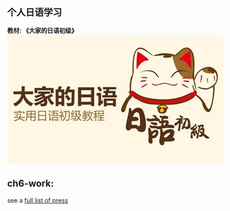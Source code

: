 ## 个人日语学习
**教材: 《大家的日语初级》**
![jap-sign](jap-sign.jpg)

ch6-work:
---
see a [full list of press](ch6/ch6.md)





